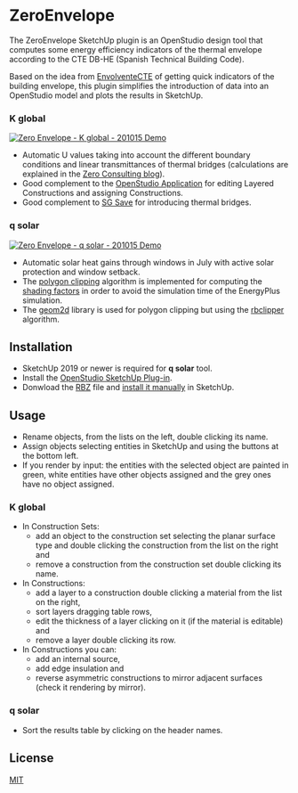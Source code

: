 # ZeroEnvelope

The ZeroEnvelope SketchUp plugin is an OpenStudio design tool that computes some energy efficiency indicators of the thermal envelope according to the CTE DB-HE (Spanish Technical Building Code).

Based on the idea from [EnvolventeCTE](https://pachi.github.io/envolventecte) of getting quick indicators of the building envelope, this plugin simplifies the introduction of data into an OpenStudio model and plots the results in SketchUp.

### K global

[![Zero Envelope - K global - 201015 Demo](http://img.youtube.com/vi/NnLzam9g170/0.jpg)](http://www.youtube.com/watch?v=NnLzam9g170 "K global demo")

* Automatic U values taking into account the different boundary conditions and linear transmittances of thermal bridges (calculations are explained in the [Zero Consulting blog](https://blog.zeroconsulting.com/nuevo-cte-he-2019-kglobal)).
* Good complement to the [OpenStudio Application](https://github.com/openstudiocoalition/OpenStudioApplication) for editing Layered Constructions and assigning Constructions.
* Good complement to [SG Save](http://www.efinovatic.es/energyPlus/) for introducing thermal bridges.

### q solar

[![Zero Envelope - q solar - 201015 Demo](http://img.youtube.com/vi/iTK3uvhkkqs/0.jpg)](http://www.youtube.com/watch?v=iTK3uvhkkqs "q solar demo")

* Automatic solar heat gains through windows in July with active solar protection and window setback.
* The [polygon clipping](https://bigladdersoftware.com/epx/docs/9-4/engineering-reference/shading-module.html#polygon-clipping) algorithm is implemented for computing the [shading factors](https://bigladdersoftware.com/epx/docs/9-4/engineering-reference/sky-radiance-model.html#shadowing-of-sky-diffuse-solar-radiation) in order to avoid the simulation time of the EnergyPlus simulation.
* The [geom2d](https://github.com/gettalong/geom2d) library is used for polygon clipping but using the [rbclipper](https://github.com/mieko/rbclipper) algorithm.


## Installation

* SketchUp 2019 or newer is required for **q solar** tool.
* Install the [OpenStudio SketchUp Plug-in](https://github.com/openstudiocoalition/openstudio-sketchup-plugin).
* Donwload the [RBZ](https://github.com/agonzalezesteve/ZeroEnvelope/releases/latest/download/zeroenvelope.rbz) file and [install it manually](https://help.sketchup.com/en/extension-warehouse/adding-extensions-sketchup#install-manual) in SketchUp.

## Usage

* Rename objects, from the lists on the left, double clicking its name.
* Assign objects selecting entities in SketchUp and using the buttons at the bottom left.
* If you render by input: the entities with the selected object are painted in green, white entities have other objects assigned and the grey ones have no object assigned.

### K global

* In Construction Sets:
  * add an object to the construction set selecting the planar surface type and double clicking the construction from the list on the right and
  * remove a construction from the construction set double clicking its name.
* In Constructions:
  * add a layer to a construction double clicking a material from the list on the right,
  * sort layers dragging table rows,
  * edit the thickness of a layer clicking on it (if the material is editable) and
  * remove a layer double clicking its row.
* In Constructions you can:
  * add an internal source,
  * add edge insulation and
  * reverse asymmetric constructions to mirror adjacent surfaces (check it rendering by mirror).

### q solar

* Sort the results table by clicking on the header names.

## License

[MIT](https://choosealicense.com/licenses/mit/)